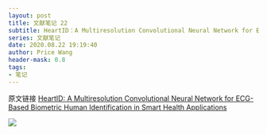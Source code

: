 ```yaml
---
layout: post
title: 文献笔记 22
subtitle: HeartID：A Multiresolution Convolutional Neural Network for ECG-Based Biometric Human Identification in Smart Health Applications
series: 文献笔记
date: 2020.08.22 19:19:40
author: Price Wang
header-mask: 0.8
tags:
- 笔记
---
```


原文链接 [HeartID: A Multiresolution Convolutional Neural Network for ECG-Based Biometric Human Identification in Smart Health Applications](https://ieeexplore.ieee.org/document/7933065)

<img class="post_img" src="{{ site.baseurl }}/img/post/{{ page.series }}/{{ page.title }}.png">
